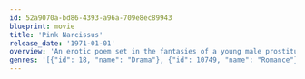 ```yaml
---
id: 52a9070a-bd86-4393-a96a-709e8ec89943
blueprint: movie
title: 'Pink Narcissus'
release_date: '1971-01-01'
overview: 'An erotic poem set in the fantasies of a young male prostitute.'
genres: '[{"id": 18, "name": "Drama"}, {"id": 10749, "name": "Romance"}]'
---
```

